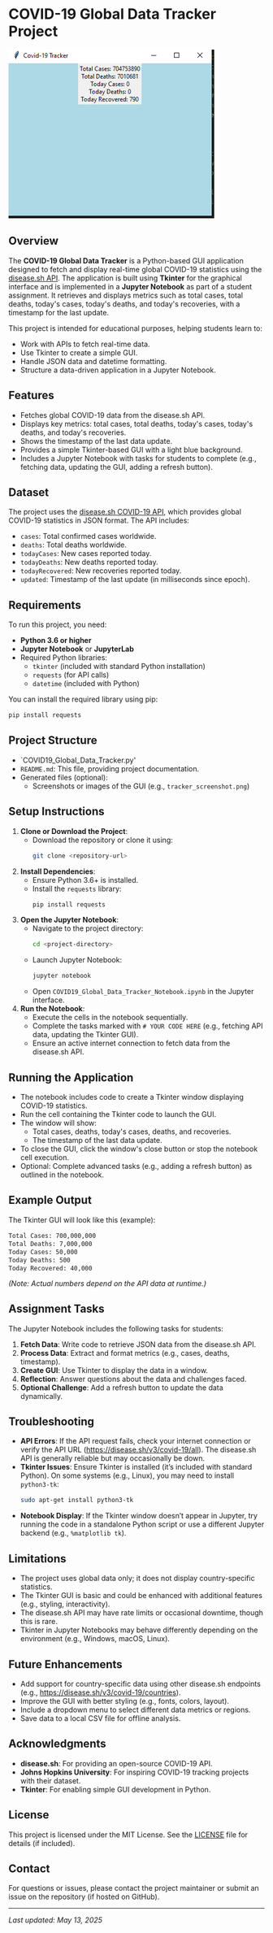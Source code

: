 # COVID-19 Global Data Tracker Project
![tracker](covid-1.png)

## Overview
The **COVID-19 Global Data Tracker** is a Python-based GUI application designed to fetch and display real-time global COVID-19 statistics using the [disease.sh API](https://disease.sh/). The application is built using **Tkinter** for the graphical interface and is implemented in a **Jupyter Notebook** as part of a student assignment. It retrieves and displays metrics such as total cases, total deaths, today's cases, today's deaths, and today's recoveries, with a timestamp for the last update.

This project is intended for educational purposes, helping students learn to:
- Work with APIs to fetch real-time data.
- Use Tkinter to create a simple GUI.
- Handle JSON data and datetime formatting.
- Structure a data-driven application in a Jupyter Notebook.

## Features
- Fetches global COVID-19 data from the disease.sh API.
- Displays key metrics: total cases, total deaths, today's cases, today's deaths, and today's recoveries.
- Shows the timestamp of the last data update.
- Provides a simple Tkinter-based GUI with a light blue background.
- Includes a Jupyter Notebook with tasks for students to complete (e.g., fetching data, updating the GUI, adding a refresh button).

## Dataset
The project uses the [disease.sh COVID-19 API](https://disease.sh/v3/covid-19/all), which provides global COVID-19 statistics in JSON format. The API includes:
- `cases`: Total confirmed cases worldwide.
- `deaths`: Total deaths worldwide.
- `todayCases`: New cases reported today.
- `todayDeaths`: New deaths reported today.
- `todayRecovered`: New recoveries reported today.
- `updated`: Timestamp of the last update (in milliseconds since epoch).

## Requirements
To run this project, you need:
- **Python 3.6 or higher**
- **Jupyter Notebook** or **JupyterLab**
- Required Python libraries:
  - `tkinter` (included with standard Python installation)
  - `requests` (for API calls)
  - `datetime` (included with Python)

You can install the required library using pip:
```bash
pip install requests
```

## Project Structure
- `COVID19_Global_Data_Tracker.py'
- `README.md`: This file, providing project documentation.
- Generated files (optional):
  - Screenshots or images of the GUI (e.g., `tracker_screenshot.png`)

## Setup Instructions
1. **Clone or Download the Project**:
   - Download the repository or clone it using:
     ```bash
     git clone <repository-url>
     ```
2. **Install Dependencies**:
   - Ensure Python 3.6+ is installed.
   - Install the `requests` library:
     ```bash
     pip install requests
     ```
3. **Open the Jupyter Notebook**:
   - Navigate to the project directory:
     ```bash
     cd <project-directory>
     ```
   - Launch Jupyter Notebook:
     ```bash
     jupyter notebook
     ```
   - Open `COVID19_Global_Data_Tracker_Notebook.ipynb` in the Jupyter interface.
4. **Run the Notebook**:
   - Execute the cells in the notebook sequentially.
   - Complete the tasks marked with `# YOUR CODE HERE` (e.g., fetching API data, updating the Tkinter GUI).
   - Ensure an active internet connection to fetch data from the disease.sh API.

## Running the Application
- The notebook includes code to create a Tkinter window displaying COVID-19 statistics.
- Run the cell containing the Tkinter code to launch the GUI.
- The window will show:
  - Total cases, deaths, today's cases, deaths, and recoveries.
  - The timestamp of the last data update.
- To close the GUI, click the window's close button or stop the notebook cell execution.
- Optional: Complete advanced tasks (e.g., adding a refresh button) as outlined in the notebook.

## Example Output
The Tkinter GUI will look like this (example):
```
Total Cases: 700,000,000
Total Deaths: 7,000,000
Today Cases: 50,000
Today Deaths: 500
Today Recovered: 40,000
```
*(Note: Actual numbers depend on the API data at runtime.)*

## Assignment Tasks
The Jupyter Notebook includes the following tasks for students:
1. **Fetch Data**: Write code to retrieve JSON data from the disease.sh API.
2. **Process Data**: Extract and format metrics (e.g., cases, deaths, timestamp).
3. **Create GUI**: Use Tkinter to display the data in a window.
4. **Reflection**: Answer questions about the data and challenges faced.
5. **Optional Challenge**: Add a refresh button to update the data dynamically.

## Troubleshooting
- **API Errors**: If the API request fails, check your internet connection or verify the API URL (https://disease.sh/v3/covid-19/all). The disease.sh API is generally reliable but may occasionally be down.
- **Tkinter Issues**: Ensure Tkinter is installed (it’s included with standard Python). On some systems (e.g., Linux), you may need to install `python3-tk`:
  ```bash
  sudo apt-get install python3-tk
  ```
- **Notebook Display**: If the Tkinter window doesn’t appear in Jupyter, try running the code in a standalone Python script or use a different Jupyter backend (e.g., `%matplotlib tk`).

## Limitations
- The project uses global data only; it does not display country-specific statistics.
- The Tkinter GUI is basic and could be enhanced with additional features (e.g., styling, interactivity).
- The disease.sh API may have rate limits or occasional downtime, though this is rare.
- Tkinter in Jupyter Notebooks may behave differently depending on the environment (e.g., Windows, macOS, Linux).

## Future Enhancements
- Add support for country-specific data using other disease.sh endpoints (e.g., https://disease.sh/v3/covid-19/countries).
- Improve the GUI with better styling (e.g., fonts, colors, layout).
- Include a dropdown menu to select different data metrics or regions.
- Save data to a local CSV file for offline analysis.

## Acknowledgments
- **disease.sh**: For providing an open-source COVID-19 API.
- **Johns Hopkins University**: For inspiring COVID-19 tracking projects with their dataset.
- **Tkinter**: For enabling simple GUI development in Python.

## License
This project is licensed under the MIT License. See the [LICENSE](LICENSE) file for details (if included).

## Contact
For questions or issues, please contact the project maintainer or submit an issue on the repository (if hosted on GitHub).

---
*Last updated: May 13, 2025*
